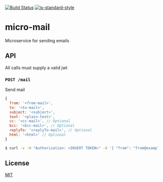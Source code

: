 [![Build Status](https://travis-ci.org/telemark/micro-mail.svg?branch=master)](https://travis-ci.org/telemark/micro-mail)
[![js-standard-style](https://img.shields.io/badge/code%20style-standard-brightgreen.svg?style=flat)](https://github.com/feross/standard)

# micro-mail

Microservice for sending emails

## API

All calls must supply a valid jwt

### ```POST /mail```

Send mail

```JavaScript
{
  from: '<from-mail>',
  to: '<to-mail>',
  subject: '<subject>',
  text: '<plain-text>',
  cc: '<cc-mail>', // Optional
  bcc: '<bcc-mail>', // Optional
  replyTo: '<replyTo-mail>', // Optional
  html: '<html>' // Optional
}
```

```bash
$ curl -v -H "Authorization: <INSERT TOKEN>" -d '{ "from": "from@example.com", "to": "to@example.com", "subject": "Do you read me?", "text": "Loud and clear!" }' https://mail.service.io/mail
```

## License

[MIT](LICENSE)